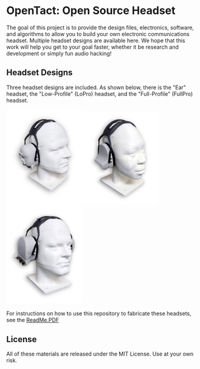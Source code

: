 # OpenTact: Open Source Headset
The goal of this project is to provide the design files, electronics, software, and algorithms to allow you to build your own electronic communications headset.  Multiple headset designs are available here.  We hope that this work will help you get to your goal faster, whether it be research and development or simply fun audio hacking!
## Headset Designs
Three headset designs are included.  As shown below, there is the "Ear" headset, the "Low-Profile" (LoPro) headset, and the "Full-Profile" (FullPro) headset.

<img src="https://github.com/creare-com/OpenTact/blob/master/Docs/Images/Headsets/Ears-onHead2-RightSide.png" width="200"/><img src="https://github.com/creare-com/OpenTact/blob/master/Docs/Images/Headsets/LowPro-onHead1-RightSide.png" width="200"/><img src="https://github.com/creare-com/OpenTact/blob/master/Docs/Images/Headsets/FullPro-onHead2-RightSide.png" width="200"/>

For instructions on how to use this repository to fabricate these headsets, see the [ReadMe.PDF](https://github.com/creare-com/OpenTact/blob/master/ReadMe.pdf)

## License
All of these materials are released under the MIT License.  Use at your own risk.
